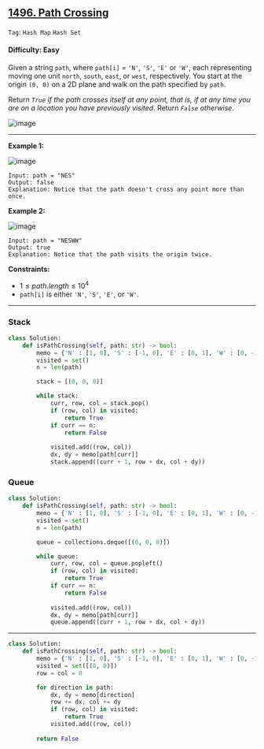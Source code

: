 ## [1496. Path Crossing](https://leetcode.com/problems/path-crossing)

```Tag```: ```Hash Map``` ```Hash Set```

#### Difficulty: Easy

Given a string ```path```, where ```path[i]``` = ```'N'```, ```'S'```, ```'E'``` or ```'W'```, each representing moving one unit ```north```, ```south```, ```east```, or ```west```, respectively. You start at the origin ```(0, 0)``` on a 2D plane and walk on the path specified by ```path```.

Return _```True``` if the path crosses itself at any point, that is, if at any time you are on a location you have previously visited_. Return _```False``` otherwise_.

![image](https://github.com/quananhle/Python/assets/35042430/20947a76-ee4e-4cb0-80c0-b41dd3338fb7)

---

__Example 1:__

![image](https://assets.leetcode.com/uploads/2020/06/10/screen-shot-2020-06-10-at-123929-pm.png)

```
Input: path = "NES"
Output: false 
Explanation: Notice that the path doesn't cross any point more than once.
```

__Example 2:__

![image](https://assets.leetcode.com/uploads/2020/06/10/screen-shot-2020-06-10-at-123843-pm.png)
```
Input: path = "NESWW"
Output: true
Explanation: Notice that the path visits the origin twice.
``` 

__Constraints:__

- $1 \le path.length \le 10^4$
- ```path[i]``` is either ```'N'```, ```'S'```, ```'E'```, or ```'W'```.

---

### Stack

```Python
class Solution:
    def isPathCrossing(self, path: str) -> bool:
        memo = {'N' : [1, 0], 'S' : [-1, 0], 'E' : [0, 1], 'W' : [0, -1]}
        visited = set()
        n = len(path)

        stack = [(0, 0, 0)]

        while stack:
            curr, row, col = stack.pop()
            if (row, col) in visited:
                return True
            if curr == n:
                return False
            
            visited.add((row, col))
            dx, dy = memo[path[curr]]
            stack.append((curr + 1, row + dx, col + dy))
```

### Queue

```Python
class Solution:
    def isPathCrossing(self, path: str) -> bool:
        memo = {'N' : [1, 0], 'S' : [-1, 0], 'E' : [0, 1], 'W' : [0, -1]}
        visited = set()
        n = len(path)

        queue = collections.deque([(0, 0, 0)])

        while queue:
            curr, row, col = queue.popleft()
            if (row, col) in visited:
                return True
            if curr == n:
                return False
            
            visited.add((row, col))
            dx, dy = memo[path[curr]]
            queue.append((curr + 1, row + dx, col + dy))
```

---

```Python
class Solution:
    def isPathCrossing(self, path: str) -> bool:
        memo = {'N' : [1, 0], 'S' : [-1, 0], 'E' : [0, 1], 'W' : [0, -1]}
        visited = set([(0, 0)])
        row = col = 0

        for direction in path:
            dx, dy = memo[direction]
            row += dx; col += dy
            if (row, col) in visited:
                return True
            visited.add((row, col))
        
        return False
```

